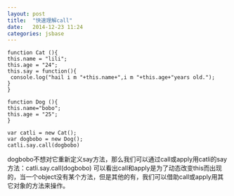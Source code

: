```yaml
---
layout: post
title:  "快速理解call"
date:   2014-12-23 11:24
categories: jsbase
---
```


~~~~~~~~
function Cat (){
this.name = "lili";
this.age = "24";
this.say = function(){
 console.log("hail i m "+this.name+",i m "+this.age+"years old.");
}
}

function Dog (){
this.name="bobo";
this.age = "25";
}

var catli = new Cat();
var dogbobo = new Dog();
catli.say.call(dogbobo)
~~~~~~~~
dogbobo不想对它重新定义say方法，那么我们可以通过call或apply用catli的say方法：catli.say.call(dogbobo)
可以看出call和apply是为了动态改变this而出现的，当一个object没有某个方法，但是其他的有，我们可以借助call或apply用其它对象的方法来操作。
